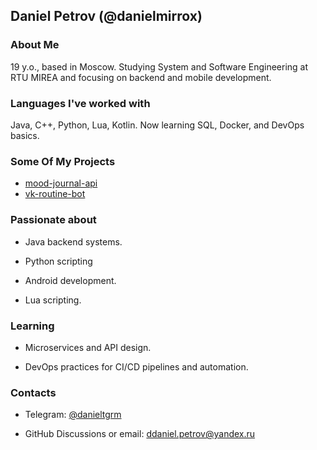 ## Daniel Petrov (@danielmirrox)

### About Me
19 y.o., based in Moscow. Studying System and Software Engineering at RTU MIREA and focusing on backend and mobile development.
### Languages I've worked with
Java, C++, Python, Lua, Kotlin. Now learning SQL, Docker, and DevOps basics.


### Some Of My Projects
+ [mood-journal-api](https://github.com/danielmirrox/mood-journal-api)
+ [vk-routine-bot](https://github.com/danielmirrox/vk-routine-bot)

### Passionate about

+ Java backend systems.
 
+ Python scripting

+ Android development.

+ Lua scripting.



 ### Learning

+ Microservices and API design.

+ DevOps practices for CI/CD pipelines and automation.



 ### Contacts

+ Telegram: [@danieltgrm](https://t.me/danieltgrm)

+ GitHub Discussions or email: [ddaniel.petrov@yandex.ru](ddaniel.petrov@yandex.ru)


<!--
**danielmirrox/danielmirrox** is a ✨ _special_ ✨ repository because its `README.md` (this file) appears on your GitHub profile.

Here are some ideas to get you started:


- 
- 👯 I’m looking to collaborate on ...
- 🤔 I’m looking for help with ...
- 💬 Ask me about ...
- 📫 How to reach me: ...
- 😄 Pronouns: ...
- ⚡ Fun fact: ...
-->
